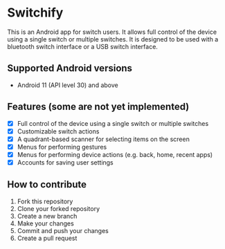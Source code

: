 # Switchify
This is an Android app for switch users. It allows full control of the device using a single switch or multiple switches. It is designed to be used with a bluetooth switch interface or a USB switch interface.

## Supported Android versions
- Android 11 (API level 30) and above

## Features (some are not yet implemented)
- [x] Full control of the device using a single switch or multiple switches
- [x] Customizable switch actions
- [x] A quadrant-based scanner for selecting items on the screen
- [x] Menus for performing gestures
- [x] Menus for performing device actions (e.g. back, home, recent apps)
- [x] Accounts for saving user settings

## How to contribute
1. Fork this repository
2. Clone your forked repository
3. Create a new branch
4. Make your changes
5. Commit and push your changes
6. Create a pull request